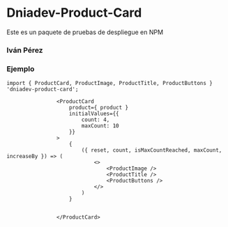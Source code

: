 # Dniadev-Product-Card

Este es un paquete de pruebas de despliegue en NPM

### Iván Pérez 

### Ejemplo
```
import { ProductCard, ProductImage, ProductTitle, ProductButtons } 'dniadev-product-card';
```


```
                <ProductCard
                    product={ product } 
                    initialValues={{
                        count: 4,
                        maxCount: 10
                    }}
                >
                    {
                        ({ reset, count, isMaxCountReached, maxCount, increaseBy }) => (
                            <>
                                <ProductImage />
                                <ProductTitle />
                                <ProductButtons />
                            </>
                        )
                    }


                </ProductCard>
```                

